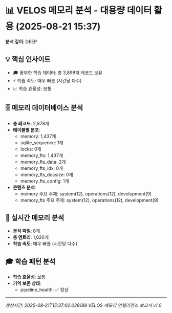 # 📊 VELOS 메모리 분석 - 대용량 데이터 활용 (2025-08-21 15:37)
**분석 깊이**: DEEP

## 💡 핵심 인사이트
- 🎓 풍부한 학습 데이터: 총 3,898개 레코드 보유
- ⚡ 학습 속도: 매우 빠름 (시간당 다수)
- 📈 학습 효율성: 보통

## 🗄️ 메모리 데이터베이스 분석
- **총 레코드**: 2,878개
- **테이블별 분포**:
  - memory: 1,437개
  - sqlite_sequence: 1개
  - locks: 0개
  - memory_fts: 1,437개
  - memory_fts_data: 2개
  - memory_fts_idx: 0개
  - memory_fts_docsize: 0개
  - memory_fts_config: 1개
- **콘텐츠 분석**:
  - memory 주요 주제: system(12), operations(12), development(9)
  - memory_fts 주요 주제: system(12), operations(12), development(9)

## 📝 실시간 메모리 분석
- **분석 파일**: 8개
- **총 엔트리**: 1,020개
- **학습 속도**: 매우 빠름 (시간당 다수)

## 🎓 학습 패턴 분석
- **학습 효율성**: 보통
- **기억 보존 상태**:
  - pipeline_health: ✅ 정상

---
*생성시간: 2025-08-21T15:37:02.028189*
*VELOS 메모리 인텔리전스 보고서 v1.0*